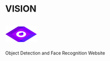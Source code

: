 # VISION    
# <img src="https://github.com/Rohan-Redd/Vision/blob/main/Static/img/fav.png" width="100" height="50">
Object Detection and Face Recognition Website
